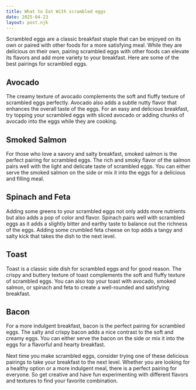 ```yaml
---
title: What to Eat With scrambled eggs
date: 2025-04-23
layout: post.njk
---
```


Scrambled eggs are a classic breakfast staple that can be enjoyed on its own or paired with other foods for a more satisfying meal. While they are delicious on their own, pairing scrambled eggs with other foods can elevate its flavors and add more variety to your breakfast. Here are some of the best pairings for scrambled eggs.

## Avocado

The creamy texture of avocado complements the soft and fluffy texture of scrambled eggs perfectly. Avocado also adds a subtle nutty flavor that enhances the overall taste of the eggs. For an easy and delicious breakfast, try topping your scrambled eggs with sliced avocado or adding chunks of avocado into the eggs while they are cooking.

## Smoked Salmon

For those who love a savory and salty breakfast, smoked salmon is the perfect pairing for scrambled eggs. The rich and smoky flavor of the salmon pairs well with the light and delicate taste of scrambled eggs. You can either serve the smoked salmon on the side or mix it into the eggs for a delicious and filling meal.

## Spinach and Feta

Adding some greens to your scrambled eggs not only adds more nutrients but also adds a pop of color and flavor. Spinach pairs well with scrambled eggs as it adds a slightly bitter and earthy taste to balance out the richness of the eggs. Adding some crumbled feta cheese on top adds a tangy and salty kick that takes the dish to the next level.

## Toast

Toast is a classic side dish for scrambled eggs and for good reason. The crispy and buttery texture of toast complements the soft and fluffy texture of scrambled eggs. You can also top your toast with avocado, smoked salmon, or spinach and feta to create a well-rounded and satisfying breakfast.

## Bacon

For a more indulgent breakfast, bacon is the perfect pairing for scrambled eggs. The salty and crispy bacon adds a nice contrast to the soft and creamy eggs. You can either serve the bacon on the side or mix it into the eggs for a flavorful and hearty breakfast.

Next time you make scrambled eggs, consider trying one of these delicious pairings to take your breakfast to the next level. Whether you are looking for a healthy option or a more indulgent meal, there is a perfect pairing for everyone. So get creative and have fun experimenting with different flavors and textures to find your favorite combination.
